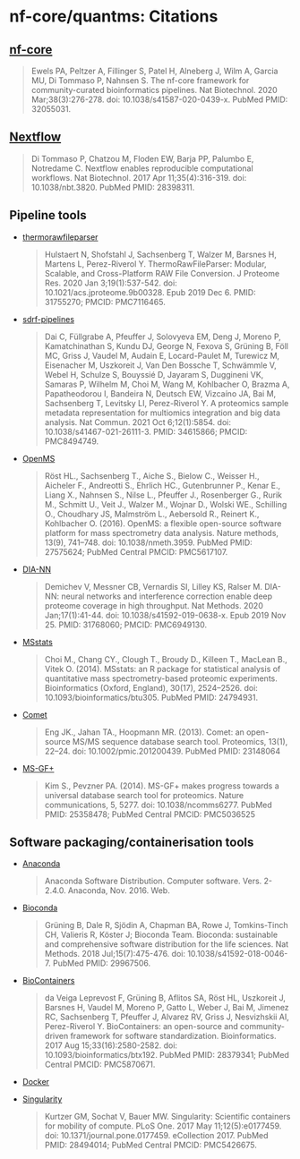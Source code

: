 # nf-core/quantms: Citations

## [nf-core](https://pubmed.ncbi.nlm.nih.gov/32055031/)

> Ewels PA, Peltzer A, Fillinger S, Patel H, Alneberg J, Wilm A, Garcia MU, Di Tommaso P, Nahnsen S. The nf-core framework for community-curated bioinformatics pipelines. Nat Biotechnol. 2020 Mar;38(3):276-278. doi: 10.1038/s41587-020-0439-x. PubMed PMID: 32055031.

## [Nextflow](https://pubmed.ncbi.nlm.nih.gov/28398311/)

> Di Tommaso P, Chatzou M, Floden EW, Barja PP, Palumbo E, Notredame C. Nextflow enables reproducible computational workflows. Nat Biotechnol. 2017 Apr 11;35(4):316-319. doi: 10.1038/nbt.3820. PubMed PMID: 28398311.

## Pipeline tools

* [thermorawfileparser](https://pubmed.ncbi.nlm.nih.gov/31755270/)
    > Hulstaert N, Shofstahl J, Sachsenberg T, Walzer M, Barsnes H, Martens L, Perez-Riverol Y. ThermoRawFileParser: Modular, Scalable, and Cross-Platform RAW File Conversion. J Proteome Res. 2020 Jan 3;19(1):537-542. doi: 10.1021/acs.jproteome.9b00328. Epub 2019 Dec 6. PMID: 31755270; PMCID: PMC7116465.

* [sdrf-pipelines](https://pubmed.ncbi.nlm.nih.gov/34615866/)
    > Dai C, Füllgrabe A, Pfeuffer J, Solovyeva EM, Deng J, Moreno P, Kamatchinathan S, Kundu DJ, George N, Fexova S, Grüning B, Föll MC, Griss J, Vaudel M, Audain E, Locard-Paulet M, Turewicz M, Eisenacher M, Uszkoreit J, Van Den Bossche T, Schwämmle V, Webel H, Schulze S, Bouyssié D, Jayaram S, Duggineni VK, Samaras P, Wilhelm M, Choi M, Wang M, Kohlbacher O, Brazma A, Papatheodorou I, Bandeira N, Deutsch EW, Vizcaíno JA, Bai M, Sachsenberg T, Levitsky LI, Perez-Riverol Y. A proteomics sample metadata representation for multiomics integration and big data analysis. Nat Commun. 2021 Oct 6;12(1):5854. doi: 10.1038/s41467-021-26111-3. PMID: 34615866; PMCID: PMC8494749.

* [OpenMS](https://pubmed.ncbi.nlm.nih.gov/27312411/)
    > Röst HL., Sachsenberg T., Aiche S., Bielow C., Weisser H., Aicheler F., Andreotti S., Ehrlich HC., Gutenbrunner P., Kenar E., Liang X., Nahnsen S., Nilse L., Pfeuffer J., Rosenberger G., Rurik M., Schmitt U., Veit J., Walzer M., Wojnar D., Wolski WE., Schilling O., Choudhary JS, Malmström L., Aebersold R., Reinert K., Kohlbacher O. (2016). OpenMS: a flexible open-source software platform for mass spectrometry data analysis. Nature methods, 13(9), 741–748. doi: 10.1038/nmeth.3959. PubMed PMID: 27575624; PubMed Central PMCID: PMC5617107.

* [DIA-NN](https://pubmed.ncbi.nlm.nih.gov/31768060/)
    > Demichev V, Messner CB, Vernardis SI, Lilley KS, Ralser M. DIA-NN: neural networks and interference correction enable deep proteome coverage in high throughput. Nat Methods. 2020 Jan;17(1):41-44. doi: 10.1038/s41592-019-0638-x. Epub 2019 Nov 25. PMID: 31768060; PMCID: PMC6949130.

* [MSstats](https://www.ncbi.nlm.nih.gov/pubmed/24794931/)
    > Choi M., Chang CY., Clough T., Broudy D., Killeen T., MacLean B., Vitek O. (2014). MSstats: an R package for statistical analysis of quantitative mass spectrometry-based proteomic experiments. Bioinformatics (Oxford, England), 30(17), 2524–2526. doi: 10.1093/bioinformatics/btu305. PubMed PMID: 24794931.

* [Comet](https://www.ncbi.nlm.nih.gov/pubmed/23148064/)
    > Eng JK., Jahan TA., Hoopmann MR. (2013). Comet: an open-source MS/MS sequence database search tool. Proteomics, 13(1), 22–24. doi: 10.1002/pmic.201200439. PubMed PMID: 23148064

* [MS-GF+](https://www.ncbi.nlm.nih.gov/pubmed/25358478/)
    > Kim S., Pevzner PA. (2014). MS-GF+ makes progress towards a universal database search tool for proteomics. Nature communications, 5, 5277. doi: 10.1038/ncomms6277. PubMed PMID: 25358478; PubMed Central PMCID: PMC5036525

## Software packaging/containerisation tools

* [Anaconda](https://anaconda.com)
    > Anaconda Software Distribution. Computer software. Vers. 2-2.4.0. Anaconda, Nov. 2016. Web.

* [Bioconda](https://pubmed.ncbi.nlm.nih.gov/29967506/)
    > Grüning B, Dale R, Sjödin A, Chapman BA, Rowe J, Tomkins-Tinch CH, Valieris R, Köster J; Bioconda Team. Bioconda: sustainable and comprehensive software distribution for the life sciences. Nat Methods. 2018 Jul;15(7):475-476. doi: 10.1038/s41592-018-0046-7. PubMed PMID: 29967506.

* [BioContainers](https://pubmed.ncbi.nlm.nih.gov/28379341/)
    > da Veiga Leprevost F, Grüning B, Aflitos SA, Röst HL, Uszkoreit J, Barsnes H, Vaudel M, Moreno P, Gatto L, Weber J, Bai M, Jimenez RC, Sachsenberg T, Pfeuffer J, Alvarez RV, Griss J, Nesvizhskii AI, Perez-Riverol Y. BioContainers: an open-source and community-driven framework for software standardization. Bioinformatics. 2017 Aug 15;33(16):2580-2582. doi: 10.1093/bioinformatics/btx192. PubMed PMID: 28379341; PubMed Central PMCID: PMC5870671.

* [Docker](https://dl.acm.org/doi/10.5555/2600239.2600241)

* [Singularity](https://pubmed.ncbi.nlm.nih.gov/28494014/)
    > Kurtzer GM, Sochat V, Bauer MW. Singularity: Scientific containers for mobility of compute. PLoS One. 2017 May 11;12(5):e0177459. doi: 10.1371/journal.pone.0177459. eCollection 2017. PubMed PMID: 28494014; PubMed Central PMCID: PMC5426675.
